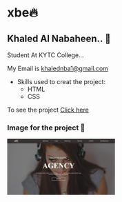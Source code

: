 # xbe:fire:
## Khaled Al Nabaheen.. :bust_in_silhouette:

Student At KYTC College...

My Email is khalednba1@gmail.com

* Skills used to creat the project:
  * HTML
  * CSS
 
To see the project [Click here](https://khaledaref.github.io/xbe/)

### Image for the project :rose:

<img src ="img/xbe.png" width="250px" heighet="250px">






